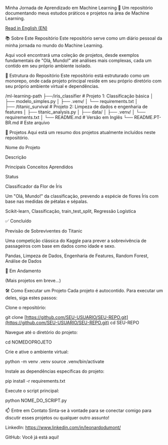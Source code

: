 Minha Jornada de Aprendizado em Machine Learning 🚀
Um repositório documentando meus estudos práticos e projetos na área de Machine Learning.

[Read in English (EN)](README.md)

📚 Sobre Este Repositório
Este repositório serve como um diário pessoal da minha jornada no mundo do Machine Learning.

Aqui você encontrará uma coleção de projetos, desde exemplos fundamentais de "Olá, Mundo!" até análises mais complexas, cada um contido em seu próprio ambiente isolado.

📂 Estrutura do Repositório
Este repositório está estruturado como um monorepo, onde cada projeto principal reside em seu próprio diretório com seu próprio ambiente virtual e dependências.

/ml-learning-path
├──/iris_classifier          # Projeto 1: Classificação básica
│   ├── modelo_simples.py
│   ├── .venv/
│   └── requirements.txt
│   
├── /titanic_survival         # Projeto 2: Limpeza de dados e engenharia de features
│   ├── titanic_analysis.py
│   ├── data/
│   ├── .venv/
│   └── requirements.txt
│
└── README.md                     # Versão em Inglês
└── README.PT-BR.md               # Este arquivo

🚀 Projetos
Aqui está um resumo dos projetos atualmente incluídos neste repositório.

Nome do Projeto

Descrição

Principais Conceitos Aprendidos

Status

Classificador da Flor de Íris

Um "Olá, Mundo!" da classificação, prevendo a espécie de flores Íris com base nas medidas de pétalas e sépalas.

Scikit-learn, Classificação, train_test_split, Regressão Logística

✅ Concluído

Previsão de Sobreviventes do Titanic

Uma competição clássica do Kaggle para prever a sobrevivência de passageiros com base em dados como idade e sexo.

Pandas, Limpeza de Dados, Engenharia de Features, Random Forest, Análise de Dados

🚀 Em Andamento

(Mais projetos em breve...)







🛠️ Como Executar um Projeto
Cada projeto é autocontido. Para executar um deles, siga estes passos:

Clone o repositório:

git clone [https://github.com/SEU-USUARIO/SEU-REPO.git](https://github.com/SEU-USUARIO/SEU-REPO.git)
cd SEU-REPO

Navegue até o diretório do projeto:

cd NOMEDOPROJETO

Crie e ative o ambiente virtual:

python -m venv .venv
source .venv/bin/activate

Instale as dependências específicas do projeto:

pip install -r requirements.txt

Execute o script principal:

python NOME_DO_SCRIPT.py

📫 Entre em Contato
Sinta-se à vontade para se conectar comigo para discutir esses projetos ou qualquer outro assunto!

LinkedIn: https://www.linkedin.com/in/leonardodumont/

GitHub: Você já está aqui!
